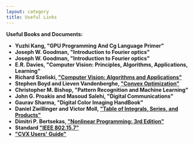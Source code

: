 ```yaml
---
layout: category
title: Useful Links
---
```


<strong>Useful Books and Documents:
* Yuzhi Kang, "GPU Programming And Cg Language Primer"
* Joseph W. Goodman, "Introduction to Fourier optics"
* Joseph W. Goodman, "Introduction to Fourier optics"
* E.R. Davies, "Computer Vision: Principles, Algorithms, Applications, Learning"
* Richard Szeliski, ["Computer Vision: Algorithms and Applications"](https://www.dropbox.com/s/8bf4feleifhrvl6/SzeliskiBookDraft_20210930.pdf?dl=0)
* Stephen Boyd and Lieven Vandenberghe, <a href="https://web-stanford-edu.tudelft.idm.oclc.org/~boyd/">"Convex Optimization"</a>
* Christopher M. Bishop, "Pattern Recognition and Machine Learning"
* John G. Proakis and Masoud Salehi, "Digital Communications"
* Gaurav Sharma, "Digital Color Imaging HandBook"
* Daniel Zwillinger and Victor Moll, ["Table of Integrals, Series, and Products"](https://www.sciencedirect.com/book/9780123849335/table-of-integrals-series-and-products)
* Dimitri P. Bertsekas, ["Nonlinear Programming: 3rd Edition"](http://www.athenasc.com/nonlinbook.html)
* Standard <a href="https://ieeexplore.ieee.org/document/8697198">"IEEE 802.15.7"</a>
* <a href="http://cvxr.com/cvx/doc/">"CVX Users' Guide"</a>



